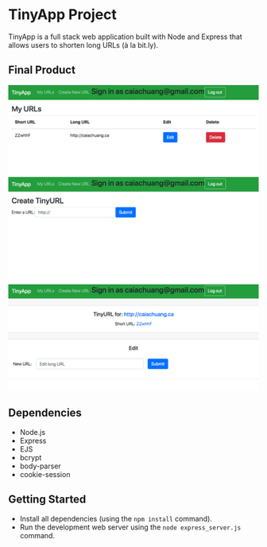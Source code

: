 # TinyApp Project

TinyApp is a full stack web application built with Node and Express that allows users to shorten long URLs (à la bit.ly).

## Final Product

!["Screenshot of URLs page"](https://github.com/CaiaCC/tinyapp/blob/master/doc/urls-page.png)
!["Screenshot of urls:new page"](https://github.com/CaiaCC/tinyapp/blob/master/doc/urls:new-page.png)
!["Screenshot of urls:shortURL page"](https://github.com/CaiaCC/tinyapp/blob/master/doc/urls:shortURL-page.png)

## Dependencies

- Node.js
- Express
- EJS
- bcrypt
- body-parser
- cookie-session

## Getting Started

- Install all dependencies (using the `npm install` command).
- Run the development web server using the `node express_server.js` command.
